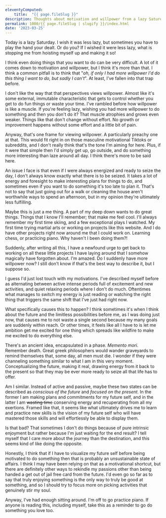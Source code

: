 ```yaml
---
eleventyComputed:
    title:  "{{ page.fileSlug }}"
description: Thoughts about motivation and willpower from a lazy Saturday
permalink: 1000/{{ page.fileSlug | slugify }}/index.html
date: '2023-03-25'
---
```


Today is a lazy Saturday. I wish it was less lazy, but sometimes you have to play the hand your dealt. Or do you? If I wished it were less lazy, what is stopping me from hoisting myself up and making it so!

I think even doing things that you want to do can be very difficult. A lot of it comes down to motivation and willpower, but I think it's more than that. I think a common pitfall is to think that "_oh, if only I had more willpower I'd do this thing I want to do, but sadly I can't_". At least, I've fallen into that trap before.

I don't like the way that that perspectives views willpower. Almost like it's some external, immutable characteristic that gets to control whether you get to do fun things or waste your time. I've rambled before how willpower is like a muscle. If you're feeling lazy, wishing you had more willpower to do something and then you don't do it? That muscle atrophies and grows even weaker. Things like that don't change without effort. No growth or improvement happens without some effort and a little bit of pain.

Anyway, that's one frame for viewing willpower. A particularly preachy one at that. This would fit right in on those masculine motivational Tiktoks or subreddits, and I don't really think that's the tone I'm aiming for here. Plus, if it were that simple then I'd simply get up, go outside, and do something more interesting than laze around all day. I think there's more to be said here.

An issue I face is that even if I were always energized and ready to seize the day, I don't always know exactly what there is to be seized. It takes a lot of energy and foresight to make interesting plans for things to do, and sometimes even if you want to do something it's too late to plan it. That's not to say that just going out for a walk or cleaning the house aren't worthwhile ways to spend an afternoon, but in my opinion they're ultimately less fulfilling.

Maybe this is just a me thing. A part of my deep down wants to do great things. Things that I know I'll remember; that make me feel cool. I'll always remember my first time skiing, and a few exceptional plays I watched. My first time trying martial arts or working on projects like this website. And I do have other projects right now around me that I could work on. Learning chess, or practicing piano. Why haven't I been doing them?!

Suddenly, after writing all this, I have a newfound urge to get back to working on all these little projects I have laying around that I somehow magically have forgotten about. I'm amazed. Do I suddenly have more willpower now? I still don't know if that's the best way to describe it, but I suppose so. 

I guess I'd just lost touch with my motivations. I've described myself before as alternating between active intense periods full of excitement and new activities, and quiet relaxing periods where I don't do much. Oftentimes what manages to switch my energy is just reading or watching the right thing that triggers the same shift that I've just had right now.

What specifically causes this to happen? I think sometimes it's when I think about the future and the limitless possibilities before me, as I was doing just now, that causes me to not waste a single second because my many goals are suddenly within reach. Or other times, it feels like all I have to is let me ambition get me excited for one thing which spreads like wildfire to make me excited to do everything else.

There's an ancient idea, encapsulated in a phase. _Memento mori_. Remember death. Great greek philosophers would wander graveyards to remind themselves that, some day, all men must die. I wonder if they were channeling something similar to what I am in this very moment. Conceptualizing the future, making it real, drawing energy from it back to the present so that they may be ever more ready to seize all that life has to offer.

Am I similar. Instead of active and passive, maybe these two states can be described as _conscious of the future_ and _focused on the present_. In the former I am making plans and commitments for my future self, and in the latter I am ~~wasting time~~ conserving energy and recuperating from all my exertions. Framed like that, it seems like what ultimately drives me to learn and practice new skills is the vision of my future self who will have mastered those skills and will effortlessly be able to display them.

Is that bad? That sometimes I don't do things because of pure intrinsic enjoyment but rather because I'm just waiting for the end result? I tell myself that I care more about the journey than the destination, and this seems kind of like doing the opposite.

Honestly, I think that if I have to visualize my future self before being motivated to do something then that is probably an unsustainable state of affairs. I think I may have been relying on that as a motivational shortcut, but there are definitely other ways to rekindle my passions other than being handed a get out of jail free card from the future. I'd even go so far as to say that truly enjoying something is the only way to truly be good at something, and so I should try to focus more on picking activities that genuinely stir my soul.

Anyway, I've had enough sitting around. I'm off to go practice piano. If anyone is reading this, including myself, take this as a reminder to go do something you love too.